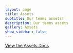 ```yaml
---
layout: page
title: Assets
subtitle: Our teams assets!
description: Our teams assets
gallery: Assets
show_sidebar: false
--- 
```


[View the Assets Docs](/bulma-clean-theme/docs/image-gallery/)
